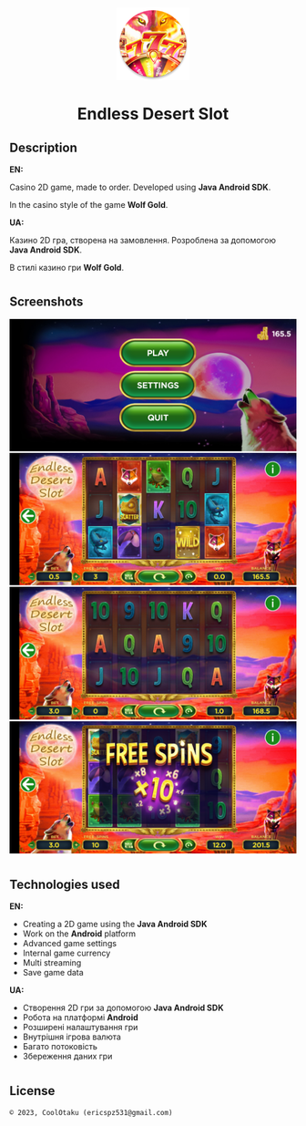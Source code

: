 <p align="center"><img height="128" src="app/src/main/res/mipmap-xxxhdpi/ic_launcher_round.png"/></p>
<h1 align="center">Endless Desert Slot</h1>

## Description
<b>EN:</b>

Casino 2D game, made to order. Developed using **Java Android SDK**.

In the casino style of the game **Wolf Gold**.

<b>UA:</b>

Казино 2D гра, створена на замовлення. Розроблена за допомогою **Java Android SDK**.

В стилі казино гри **Wolf Gold**.

#
## Screenshots
<p align="center">
  <img src="screenshots/1.png" height="height="20%"/>
  <img src="screenshots/2.png" height="height="20%"/>
  <img src="screenshots/3.png" height="height="20%"/>
  <img src="screenshots/4.png" height="height="20%"/>
</p>

#
## Technologies used
<b>EN:</b>
- Creating a 2D game using the **Java Android SDK**
- Work on the **Android** platform
- Advanced game settings
- Internal game currency
- Multi streaming
- Save game data

<b>UA:</b>
- Створення 2D гри за допомогою **Java Android SDK**
- Робота на платформі **Android**
- Розширені налаштування гри
- Внутрішня ігрова валюта
- Багато потоковість
- Збереження даних гри

#
## License
```
© 2023, CoolOtaku (ericspz531@gmail.com)
```
